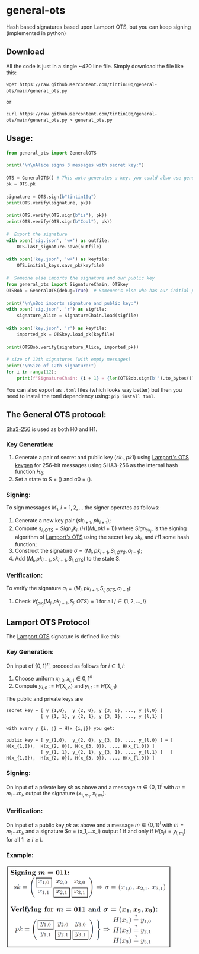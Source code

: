 # general-ots
Hash based signatures based upon Lamport OTS, but you can keep signing (implemented in python)


## Download

All the code is just in a single ~420 line file. Simply download the file like this:

`wget https://raw.githubusercontent.com/tintin10q/general-ots/main/general_ots.py`

or

`curl https://raw.githubusercontent.com/tintin10q/general-ots/main/general_ots.py > general_ots.py`

## Usage:

```python
from general_ots import GeneralOTS

print("\n\nAlice signs 3 messages with secret key:")

OTS = GeneralOTS() # This auto generates a key, you could also use general_ots.genkey()
pk = OTS.pk 

signature = OTS.sign(b"tintin10q")
print(OTS.verify(signature, pk))

print(OTS.verify(OTS.sign(b"is"), pk))
print(OTS.verify(OTS.sign(b"Cool"), pk))

#  Export the signature
with open('sig.json', 'w+') as outfile:
    OTS.last_signature.save(outfile)

with open('key.json', 'w+') as keyfile:
    OTS.initial_keys.save_pk(keyfile)

#  Someone else imports the signature and our public key
from general_ots import SignatureChain, OTSkey
OTSBob = GeneralOTS(debug=True)  # Someone's else who has our initial pk

print("\n\nBob imports signature and public key:")
with open('sig.json', 'r') as sigfile:
    signature_Alice = SignatureChain.load(sigfile)

with open('key.json', 'r') as keyfile:
    imported_pk = OTSkey.load_pk(keyfile)

print(OTSBob.verify(signature_Alice, imported_pk))

# size of 12th signatures (with empty messages)
print("\nSize of 12th signature:")
for i in range(12):
    print(f"SignatureChain: {i + 1} = {len(OTSBob.sign(b'').to_bytes())} bytes")
```

You can also export as `.toml` files (which looks way better) but then you need to install the toml dependency using:
`pip install toml`. 

## The General OTS protocol: 

[Sha3-256](https://en.wikipedia.org/wiki/SHA-3) is used as both H0 and H1.

### Key Generation:

1. Generate a pair of secret and public key $(sk_1, pk1)$ using [Lamport's OTS keygen](https://en.wikipedia.org/wiki/Lamport_signature) for 256-bit messages using SHA3-256 as the internal hash function $H_0$;
2. Set a state to S = () and σ0 = ().

### Signing: 

To sign messages $M_1, i = 1, 2, ...$ the signer operates as follows:

1. Generate a new key pair $(sk_{i+1}, pk_{i+1});$
2. Compute $s_{i,OTS} = Sign_sk_{i}, (H1(Mi, pki+1))$ where $Sign_{sk_i}$, is the signing algorithm of
[Lamport's OTS](https://en.wikipedia.org/wiki/Lamport_signature) using the secret key $sk_i$, and $H1$ some hash function;
3. Construct the signature $σ = (M_i, pk_{i+1}, S_{i,OTS}, σ_{i-1})$;
4. Add $(M_i, pk_{i-1}, sk_{i+1}, S_{i,OTS})$ to the state S.

###  Verification: 

To verify the signature $σ_i = (M_i, pk_{i+1}, S_{i,OTS}, σ_{i-1})$:

1. Check $Vf_{pk_j}(M_j, pk_{j+1},S_j,OTS) = 1$ for all $j \in \{1, 2,...,i\}$


## Lamport OTS Protocol 

The [Lamport OTS](https://en.wikipedia.org/wiki/Lamport_signature) signature is defined like this:

### Key Generation:
On input of $\{0,1\}^n$, proceed as follows for $i \in {1,l}$:
1. Choose uniform $x_{i,0},x_{i,1} \in {0,1}^n$ 
2. Compute $y_{i,0} := H(X_{i,0})$ and $y_{i,1} := H(X_{i,1})$

The public and private keys are 

```
secret key = [ y_{1,0},  y_{2, 0}, y_{3, 0}, ..., y_{l,0} ]
             [ y_{1, 1}, y_{2, 1}, y_{3, 1}, ..., y_{l,1} ]

with every y_{i, j} = H(x_{i,j}) you get:

public key = [ y_{1,0},  y_{2, 0}, y_{3, 0}, ..., y_{l,0} ] = [ H(x_{1,0}),  H(x_{2, 0}), H(x_{3, 0}), ..., H(x_{l,0}) ]
             [ y_{1, 1}, y_{2, 1}, y_{3, 1}, ..., y_{l,1} ]   [ H(x_{1,0}),  H(x_{2, 0}), H(x_{3, 0}), ..., H(x_{l,0}) ]
```

### Signing: 
On input of a private key $sk$ as above and a message $m \in \{0,1\}^l$ 
with $m = m_1...m_l$, output the signature $(x_{1,m_1}, x_{l,m_l})$.


###  Verification: 

On input of a public key $pk$ as above and a message $m \in \{0,1\}^l$
with $m = m_1...m_l$, and a signature $σ = (x_1,...x_l) output 1 if and only if $H(x_i) = y_{i,m_i})$ for all 1 $\geq i \geq l$.

### Example:

![lamport_example.png](lamport_example.png)

